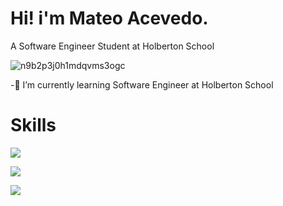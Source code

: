 Hi! i'm Mateo Acevedo.
=============

A Software Engineer Student at Holberton School


![n9b2p3j0h1mdqvms3ogc](https://user-images.githubusercontent.com/98199846/179628983-a1986ceb-aa01-4bd5-b0fa-38263235b5a6.gif)

-🌱 I’m currently learning Software Engineer at Holberton School

Skills
=============
![](https://icon-library.com/images/html-icon/html-icon-1.jpg)

[![](https://cdn.iconscout.com/icon/free/png-256/github-3215409-2673827.png)](https://github.com/TEOACEVEDO)

[![](https://upload.wikimedia.org/wikipedia/commons/thumb/e/e9/Linkedin_icon.svg/256px-Linkedin_icon.svg.png)](https://github.com/TEOACEVEDO)

